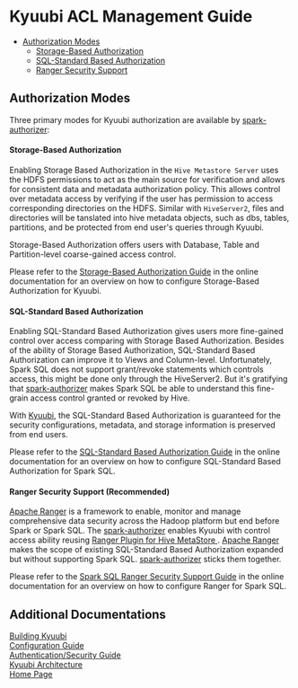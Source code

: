 # Kyuubi ACL Management Guide

- [Authorization Modes](#1)
    - [Storage-Based Authorization](#1.1)
    - [SQL-Standard Based Authorization](#1.2)
    - [Ranger Security Support](#1.3)


<h2 id="1">Authorization Modes</h2>

Three primary modes for Kyuubi authorization are available by [spark-authorizer](https://github.com/yaooqinn/spark-authorizer):

<h4 id="1.1">Storage-Based Authorization</h4>

Enabling Storage Based Authorization in the `Hive Metastore Server` uses the HDFS permissions to act as the main source for verification and allows for consistent data and metadata authorization policy. This allows control over metadata access by verifying if the user has permission to access corresponding directories on the HDFS. Similar with `HiveServer2`, files and directories will be tanslated into hive metadata objects, such as dbs, tables, partitions, and be protected from end user's queries through Kyuubi.

Storage-Based Authorization offers users with Database, Table and Partition-level coarse-gained access control.

Please refer to the [Storage-Based Authorization Guide](https://yaooqinn.github.io/spark-authorizer/docs/storage_based_authorization.html) in the online documentation for an overview on how to configure Storage-Based Authorization for Kyuubi.

<h4 id="1.2">SQL-Standard Based Authorization</h4>

Enabling SQL-Standard Based Authorization gives users more fine-gained control over access comparing with Storage Based Authorization. Besides of the ability of Storage Based Authorization,  SQL-Standard Based Authorization can improve it to Views and Column-level. Unfortunately, Spark SQL does not support grant/revoke statements which controls access, this might be done only through the  HiveServer2. But it's gratifying that [spark-authorizer](https://github.com/yaooqinn/spark-authorizer) makes Spark SQL be able to understand this fine-grain access control granted or revoked by Hive.

With [Kyuubi](https://github.com/yaooqinn/kyuubi), the SQL-Standard Based Authorization is guaranteed for the security configurations, metadata, and storage information is preserved from end users.

Please refer to the [SQL-Standard Based Authorization Guide](https://yaooqinn.github.io/spark-authorizer/docs/sql_std_based_authorization.html) in the online documentation for an overview on how to configure SQL-Standard Based Authorization for Spark SQL.

<h4 id="1.3">Ranger Security Support (Recommended)</h4>

[Apache Ranger](https://ranger.apache.org/)  is a framework to enable, monitor and manage comprehensive data security across the Hadoop platform but end before Spark or Spark SQL. The [spark-authorizer](https://github.com/yaooqinn/spark-authorizer) enables Kyuubi with control access ability reusing [Ranger Plugin for Hive MetaStore
](https://cwiki.apache.org/confluence/display/RANGER/Ranger+Plugin+for+Hive+MetaStore). [Apache Ranger](https://ranger.apache.org/) makes the scope of existing SQL-Standard Based Authorization expanded but without supporting Spark SQL. [spark-authorizer](https://github.com/yaooqinn/spark-authorizer) sticks them together.

Please refer to the [Spark SQL Ranger Security Support Guide](https://yaooqinn.github.io/spark-authorizer/docs/ranger_authorization.html) in the online documentation for an overview on how to configure Ranger for Spark SQL.

## Additional Documentations

[Building Kyuubi](https://yaooqinn.github.io/kyuubi/docs/building.html)   
[Configuration Guide](https://yaooqinn.github.io/kyuubi/docs/configurations.html)  
[Authentication/Security Guide](https://yaooqinn.github.io/kyuubi/docs/authentication.html)  
[Kyuubi Architecture](https://yaooqinn.github.io/kyuubi/docs/architecture.html)  
[Home Page](https://yaooqinn.github.io/kyuubi/)
